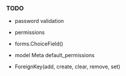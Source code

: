 ### TODO

-   password validation

-   permissions

-   forms.ChoiceField()

-   model Meta default_permissions

-   ForeignKey(add, create, clear, remove, set)
